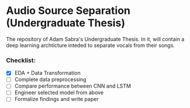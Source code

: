 # Audio Source Separation (Undergraduate Thesis)
 The repository of Adam Sabra's Undergraduate Thesis. In it, will contain a deep learning archticture inteded to separate vocals from their songs.
 
### Checklist:
- [x] EDA + Data Transformation
- [ ] Complete data preprocessing
- [ ] Compare performance between CNN and LSTM
- [ ] Engineer selected model from above
- [ ] Formalize findings and write paper
